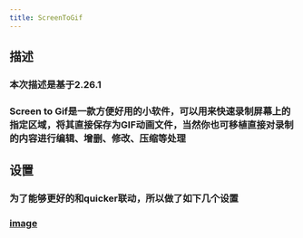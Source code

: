 ```yaml
---
title: ScreenToGif
---
```


## 描述
### 本次描述是基于2.26.1
### Screen to Gif是一款方便好用的小软件，可以用来快速录制屏幕上的指定区域，将其直接保存为GIF动画文件，当然你也可移植直接对录制的内容进行编辑、增删、修改、压缩等处理
## 设置
### 为了能够更好的和quicker联动，所以做了如下几个设置
### [image](http://tuchuang.lifeupnote.com/blog/20200823/ET53a8IicghE.png?imageslim)
###
